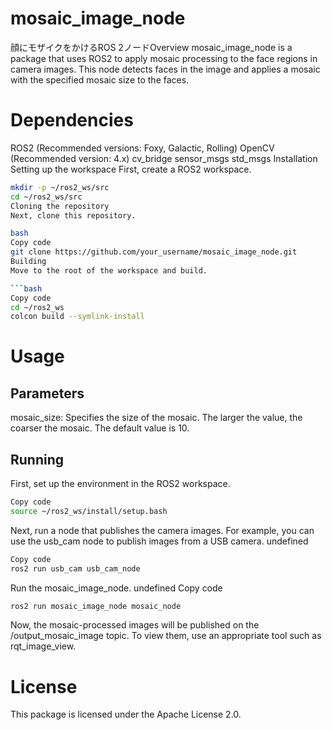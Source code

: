 # mosaic_image_node
顔にモザイクをかけるROS 2ノードOverview
mosaic_image_node is a package that uses ROS2 to apply mosaic processing to the face regions in camera images. This node detects faces in the image and applies a mosaic with the specified mosaic size to the faces.

# Dependencies

ROS2 (Recommended versions: Foxy, Galactic, Rolling)
OpenCV (Recommended version: 4.x)
cv_bridge
sensor_msgs
std_msgs
Installation
Setting up the workspace
First, create a ROS2 workspace.

```bash
mkdir -p ~/ros2_ws/src
cd ~/ros2_ws/src
Cloning the repository
Next, clone this repository.

bash
Copy code
git clone https://github.com/your_username/mosaic_image_node.git
Building
Move to the root of the workspace and build.

```bash
Copy code
cd ~/ros2_ws
colcon build --symlink-install
```

# Usage

## Parameters

mosaic_size: Specifies the size of the mosaic. The larger the value, the coarser the mosaic. The default value is 10.

## Running

First, set up the environment in the ROS2 workspace.
```bash
Copy code
source ~/ros2_ws/install/setup.bash
```

Next, run a node that publishes the camera images. For example, you can use the usb_cam node to publish images from a USB camera.
undefined

```bash
Copy code
ros2 run usb_cam usb_cam_node
```

Run the mosaic_image_node.
undefined
Copy code
```bash
ros2 run mosaic_image_node mosaic_node
```

Now, the mosaic-processed images will be published on the /output_mosaic_image topic. To view them, use an appropriate tool such as rqt_image_view.

# License
This package is licensed under the Apache License 2.0.
